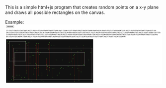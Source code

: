 This is a simple html+js program that
creates random points on a x-y plane and
draws all possible rectangles on the canvas.

Example:
<img src="demo-screenshot-1.png" width="700">